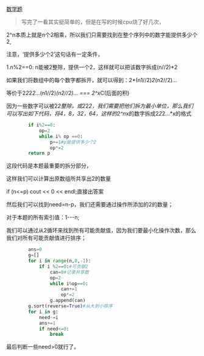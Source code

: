 [数学题](https://codeforces.com/contest/1744/problem/D)

> 写完了一看其实挺简单的，但是在写的时候cpu烧了好几次，

2^n本质上就是n个2相乘，所以我们只需要找到在整个序列中的数字能提供多少个2,

注意，‘提供多少个2’这句话有一定条件，

1.n%2==0: n能被2整除，提供一个2，这样就可以把该数字拆成(n//2)*2

如果我们将数组中的每个数字都拆开，就可以得到：2*(n1//2)*2*(n2//2)...

等价于2*2*2*2...*(n1//2)*(n2//2)... === 2^x*C(后面的积)

因为一些数字可以被2*2整除，或2*2*2，我们需要把他们拆为最小单位，那么我们可以写出如下代码，将4，8，32，64，这样的2^n*x的数字拆成2*2*2...*x的格式

```python
        if i%2==0:
            op=2
            while i% op ==0:
                p+=1#p是提供多少个2
                op*=2
        return p
```

这段代码是本题最重要的拆分部分，

这样我们可以计算出原数组所共享出2的数量

if (n<=p) cout << 0  << endl;直接出答案

然后我们可以找到need=n-p，我们还需要通过操作所添加的2的数量；

对于本题的所有索引值：1---n;

我们可以通过从2循环来找到所有可能贡献值，因为我们要最小化操作次数，那么我们对所有可能贡献值进行排序；

```python
        ans=0
        g=[]
        for i in range(n,0,-1):
            if i %2==0:#可贡献2
                can=0#记录共享数
                op=2
                while i%op==0:
                    can+=1
                    op*=2
                g.append(can)
        g.sort(reverse=True)#从大到小排序
        for i in g:
            need-=i
            ans+=1
            if need<=0:
                break
```

最后判断一些need>0就行了。

